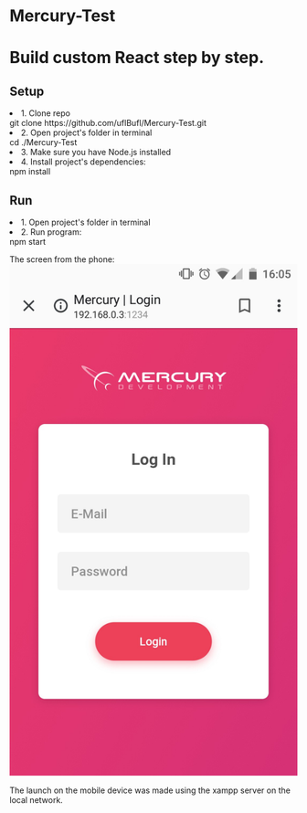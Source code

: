 # Mercury-Test

<h1>Build custom React step by step.</h1>
<h2>Setup</h2>
<li>1. Clone repo</li>
git clone https://github.com/uflBufl/Mercury-Test.git

<li>2. Open project's folder in terminal</li>
cd ./Mercury-Test

<li>3. Make sure you have Node.js installed</li>

<li>4. Install project's dependencies:</li>
npm install
<h2>Run</h2>
<li>1. Open project's folder in terminal</li>
<li>2. Run program:</li>
npm start

<br>





The screen from the phone:
![Скриншот с телефона](image.png)

The launch on the mobile device was made using the xampp server on the local network.
